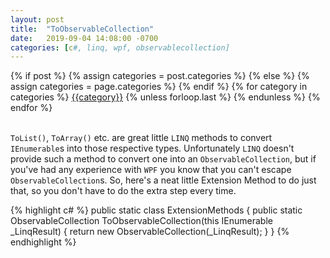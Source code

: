 ```yaml
---
layout: post
title:  "ToObservableCollection"
date:   2019-09-04 14:08:00 -0700
categories: [c#, linq, wpf, observablecollection]
---
```

<div class="post-categories">
  {% if post %}
    {% assign categories = post.categories %}
  {% else %}
    {% assign categories = page.categories %}
  {% endif %}
  {% for category in categories %}
  <a href="{{site.baseurl}}/categories/#{{category|slugize}}">{{category}}</a>
  {% unless forloop.last %}&nbsp;{% endunless %}
  {% endfor %}
</div>
<br>

`ToList()`, `ToArray()` etc. are great little `LINQ` methods to convert `IEnumerable`s into those respective types. Unfortunately `LINQ` doesn't provide such a method to convert one into an `ObservableCollection`, but if you've had any experience with `WPF` you know that you can't escape `ObservableCollection`s. So, here's a neat little Extension Method to do just that, so you don't have to do the extra step every time.

{% highlight c# %}
public static class ExtensionMethods
{
    public static ObservableCollection<T> ToObservableCollection<T>(this IEnumerable<T> _LinqResult)
    {
        return new ObservableCollection<T>(_LinqResult);
    }
}
{% endhighlight %}
